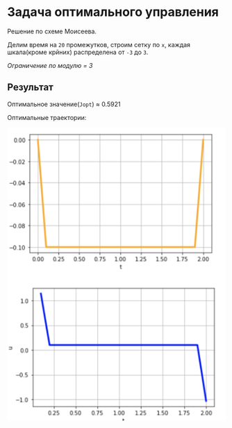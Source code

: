 # Задача оптимального управления

Решение по схеме Моисеева.

Делим время на `20` промежутков, строим сетку по `x`, каждая шкала(кроме крйних) распределена от `-3` до `3`.

_Ограничение по модулю = 3_

## Результат

Оптимальное значение(`Jopt`) ≈ 0.5921

Оптимальные траектории:

![](./assets/1.1.png)




